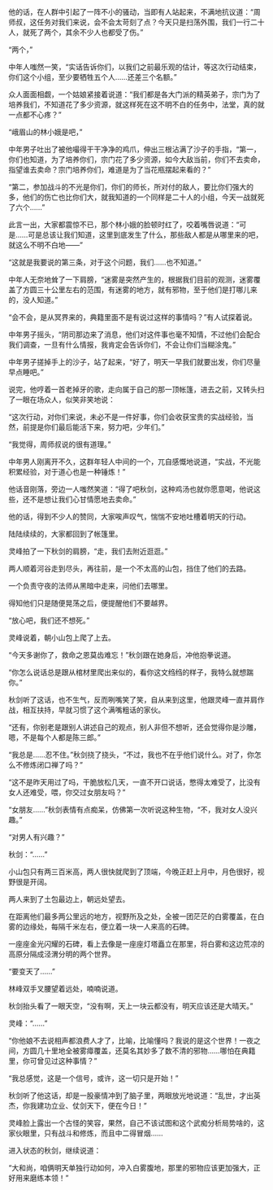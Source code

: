 他的话，在人群中引起了一阵不小的骚动，当即有人站起来，不满地抗议道：“周师叔，这任务对我们来说，会不会太苛刻了点？今天只是扫荡外围，我们一行二十人，就死了两个，其余不少人也都受了伤。”

“两个，”

中年人嗤然一笑，“实话告诉你们，以我们之前最乐观的估计，等这次行动结束，你们这个小组，至少要牺牲五个人……还差三个名额。”

众人面面相觑，一个姑娘紧接着说道：“我们都是各大门派的精英弟子，宗门为了培养我们，不知道花了多少资源，就这样死在这不明不白的任务中，法堂，真的就一点都不心疼？”

“峨眉山的林小娥是吧，”

中年男子吐出了被他嘬得干干净净的鸡爪，伸出三根沾满了沙子的手指，“第一，你们也知道，为了培养你们，宗门花了多少资源，如今大敌当前，你们不去卖命，指望谁去卖命？宗门培养你们，难道是为了当花瓶摆起来看的？”

“第二，参加战斗的不光是你们，你们的师长，所对付的敌人，要比你们强大的多，他们的伤亡也比你们大，就我知道的一个同样是二十人的小组，今天一战就死了六个……”

此言一出，大家都震惊不已，那个林小娥的脸顿时红了，咬着嘴唇说道：“可是……可是总该让我们知道，这里到底发生了什么，那些敌人都是从哪里来的吧，就这么不明不白地——”

“这就是我要说的第三条，对于这个问题，我们……也不知道。”

中年人无奈地耸了一下肩膀，“迷雾是突然产生的，根据我们目前的观测，迷雾覆盖了方圆三十公里左右的范围，有迷雾的地方，就有邪物，至于他们是打哪儿来的，没人知道。”

“会不会，是从冥界来的，典籍里面不是有说过这样的事情吗？”有人试探着说。

中年男子摇头，“阴司那边来了消息，他们对这件事也毫不知情，不过他们会配合我们调查，一旦有什么情报，我肯定会告诉你们，不会让你们当糊涂鬼。”

中年男子搓掉手上的沙子，站了起来，“好了，明天一早我们就要出发，你们尽量早点睡吧。”

说完，他哼着一首老掉牙的歌，走向属于自己的那一顶帐篷，进去之前，又转头扫了一眼在场众人，似笑非笑地说：

“这次行动，对你们来说，未必不是一件好事，你们会收获宝贵的实战经验，当然，前提是你们最后能活下来，努力吧，少年们。”

“我觉得，周师叔说的很有道理。”

中年男人刚离开不久，这群年轻人中间的一个，兀自感慨地说道，“实战，不光能积累经验，对于道心也是一种锤炼！”

他话音刚落，旁边一人嗤然笑道：“得了吧秋剑，这种鸡汤也就你愿意喝，他说这些，还不是想让我们心甘情愿地去卖命。”

他的话，得到不少人的赞同，大家唉声叹气，惴惴不安地吐槽着明天的行动。

陆陆续续的，大家都回到了帐篷里。

灵峰拍了一下秋剑的肩膀，“走，我们去附近逛逛。”

两人顺着河谷走到尽头，再往前，是一个不太高的山包，挡住了他们的去路。

一个负责守夜的法师从黑暗中走来，问他们去哪里。

得知他们只是随便晃荡之后，便提醒他们不要越界。

“放心吧，我们还不想死。”

灵峰说着，朝小山包上爬了上去。

“今天多谢你了，救命之恩莫齿难忘！”秋剑跟在她身后，冲他抱拳说道。

“你怎么说话总是跟从棺材里爬出来似的，看你这文绉绉的样子，我特么就想踹你。”

秋剑听了这话，也不生气，反而咧嘴笑了笑，自从来到这里，他跟灵峰一直并肩作战，相互扶持，早就习惯了这个满嘴粗话的家伙。

“还有，你别老是跟别人讲述自己的观点，别人非但不想听，还会觉得你是沙雕，嗯，不是每个人都是陈三郎。”

“我总是……忍不住。”秋剑挠了挠头，“不过，我也不在乎他们说什么。对了，你怎么不修炼闭口禅了吗？”

“这不是昨天用过了吗，干脆放松几天，一直不开口说话，憋得太难受了，比没有女人还难受，喂，你交过女朋友吗？”

“女朋友……”秋剑表情有点痴呆，仿佛第一次听说这种生物，“不，我对女人没兴趣。”

“对男人有兴趣？”

秋剑：“……”

小山包只有两三百米高，两人很快就爬到了顶端，今晚正赶上月中，月色很好，视野很是开阔。

两人来到了土包最边上，朝远处望去。

在距离他们最多两公里远的地方，视野所及之处，全被一团茫茫的白雾覆盖，在白雾的边缘处，每隔千米左右，便立着一块一人来高的石碑。

一座座金光闪耀的石碑，看上去像是一座座灯塔矗立在那里，将白雾和这边荒凉的高原分隔成泾渭分明的两个世界。

“要变天了……”

林峰双手叉腰望着远处，喃喃说道。

秋剑抬头看了一眼天空，“没有啊，天上一块云都没有，明天应该还是大晴天。”

灵峰：“……”

“你他娘不去说相声都浪费人才了，比喻，比喻懂吗？我说的是这个世界！一夜之间，方圆几十里地全被雾瘴覆盖，还莫名其妙多了数不清的邪物……哪怕在典籍里，你可曾见过这种事情？”

“我总感觉，这是一个信号，或许，这一切只是开始！”

秋剑听了他这话，却是一股豪情冲到了脑子里，两眼放光地说道：“乱世，才出英杰，你我建功立业、仗剑天下，便在今日！”

灵峰脸上露出一个古怪的笑容，果然，自己不该试图和这个武痴分析局势啥的，这家伙眼里，只有战斗和修炼，而且中二得冒烟……

进入状态的秋剑，继续说道：

“大和尚，咱俩明天单独行动如何，冲入白雾腹地，那里的邪物应该更加强大，正好用来磨练本领！”
